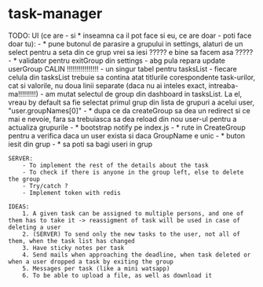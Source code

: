 # task-manager

TODO: 
	UI (ce are - si * inseamna ca il pot face si eu, ce are doar - poti face doar tu):
		- * pune butonul de parasire a grupului in settings, alaturi de un select pentru a seta din ce grup vrei sa iesi ????? e bine sa facem asa ?????
		- * validator pentru exitGroup din settings
		- abg pula repara update userGroup CALIN !!!!!!!!!!!!!!!!
		- un singur tabel pentru tasksList
		- fiecare celula din tasksList trebuie sa contina atat titlurile corespondente task-urilor, cat si valorile, nu doua linii separate (daca nu ai inteles exact, intreaba-ma!!!!!!!!!)
		- am mutat selectul de group din dashboard in tasksList. La el, vreau by default sa fie selectat primul grup din lista de grupuri a acelui user, "user.groupNames[0]"
		- * dupa ce da createGroup sa dea un redirect si ce mai e nevoie, fara sa trebuiasca sa dea reload din nou user-ul pentru a actualiza grupurile
		- * bootstrap notify pe index.js
		- * rute in CreateGroup pentru a verifica daca un user exista si daca GroupName e unic
		- * buton iesit din grup
		- * sa poti sa bagi useri in grup

	SERVER:
		- To implement the rest of the details about the task
		- To check if there is anyone in the group left, else to delete the group
		- Try/catch ?
		- Implement token with redis

	IDEAS:
        1. A given task can be assigned to multiple persons, and one of them has to take it -> reassigment of task will be used in case of deleting a user
		2. (SERVER) To send only the new tasks to the user, not all of them, when the task list has changed
        3. Have sticky notes per task
        4. Send mails when approaching the deadline, when task deleted or when a user dropped a task by exiting the group
		5. Messages per task (like a mini watsapp)
		6. To be able to upload a file, as well as download it
